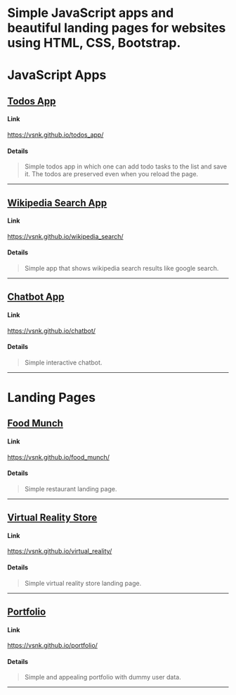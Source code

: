 # Simple JavaScript apps and beautiful landing pages for websites using HTML, CSS, Bootstrap.
  
  
# JavaScript Apps
  
## [Todos App](https://vsnk.github.io/todos_app/)

#### Link
https://vsnk.github.io/todos_app/
#### Details
> Simple todos app in which one can add todo tasks to the list and save it. 
The todos are preserved even when you reload the page.
***

## [Wikipedia Search App](https://vsnk.github.io/wikipedia_search/)

#### Link
https://vsnk.github.io/wikipedia_search/
#### Details
> Simple app that shows wikipedia search results like google search.
***

## [Chatbot App](https://vsnk.github.io/chatbot/)

#### Link
https://vsnk.github.io/chatbot/
#### Details
> Simple interactive chatbot.
***

# Landing Pages
  
## [Food Munch](https://vsnk.github.io/food_munch/)

#### Link
https://vsnk.github.io/food_munch/
#### Details
> Simple restaurant landing page.
***

## [Virtual Reality Store](https://vsnk.github.io/virtual_reality/)

#### Link
https://vsnk.github.io/virtual_reality/
#### Details
> Simple virtual reality store landing page.
***

## [Portfolio](https://vsnk.github.io/portfolio/)

#### Link
https://vsnk.github.io/portfolio/
#### Details
> Simple and appealing portfolio with dummy user data.
***
